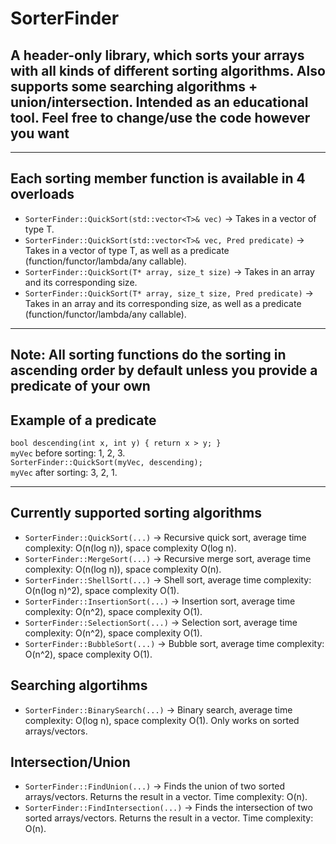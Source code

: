 # SorterFinder
## A header-only library, which sorts your arrays with all kinds of different sorting algorithms. Also supports some searching algorithms + union/intersection. Intended as an educational tool. Feel free to change/use the code however you want
---
## Each sorting member function is available in 4 overloads 
-   `SorterFinder::QuickSort(std::vector<T>& vec)` -> Takes in a vector of type T.
-   `SorterFinder::QuickSort(std::vector<T>& vec, Pred predicate)` -> Takes in a vector of type T, as well as a predicate (function/functor/lambda/any callable).
-   `SorterFinder::QuickSort(T* array, size_t size)` -> Takes in an array and its corresponding size.
-   `SorterFinder::QuickSort(T* array, size_t size, Pred predicate)` -> Takes in an array and its corresponding size, as well as a predicate (function/functor/lambda/any callable).
---
## Note: All sorting functions do the sorting in ascending order by default unless you provide a predicate of your own
## Example of a predicate
`bool descending(int x, int y) { return x > y; }`    
`myVec` before sorting: 1, 2, 3.  
`SorterFinder::QuickSort(myVec, descending);`  
`myVec` after sorting: 3, 2, 1.

---
## Currently supported sorting algorithms
-   `SorterFinder::QuickSort(...)` -> Recursive quick sort, average time complexity: O(n(log n)), space complexity O(log n).
-   `SorterFinder::MergeSort(...)` -> Recursive merge sort, average time complexity: O(n(log n)), space complexity O(n).
-   `SorterFinder::ShellSort(...)` -> Shell sort, average time complexity: O(n(log n)^2), space complexity O(1).
-   `SorterFinder::InsertionSort(...)` -> Insertion sort, average time complexity: O(n^2), space complexity O(1).
-   `SorterFinder::SelectionSort(...)` -> Selection sort, average time complexity: O(n^2), space complexity O(1).
-   `SorterFinder::BubbleSort(...)` -> Bubble sort, average time complexity: O(n^2), space complexity O(1).
## Searching algortihms
-   `SorterFinder::BinarySearch(...)` -> Binary search, average time complexity: O(log n), space complexity O(1). Only works on sorted arrays/vectors.
## Intersection/Union
-   `SorterFinder::FindUnion(...)` -> Finds the union of two sorted arrays/vectors. Returns the result in a vector. Time complexity: O(n).
-   `SorterFinder::FindIntersection(...)` -> Finds the intersection of two sorted arrays/vectors. Returns the result in a vector. Time complexity: O(n).
